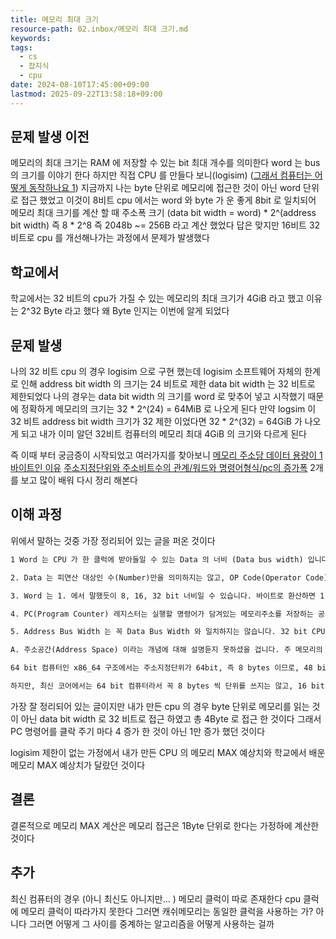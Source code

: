 ```yaml
---
title: 메모리 최대 크기
resource-path: 02.inbox/메모리 최대 크기.md
keywords:
tags:
  - cs
  - 잡지식
  - cpu
date: 2024-08-10T17:45:00+09:00
lastmod: 2025-09-22T13:58:18+09:00
---
```

## 문제 발생 이전
메모리의 최대 크기는 RAM 에 저장할 수 있는 bit 최대 개수를 의미한다
word 는 bus 의 크기를 이야기 한다
하지만 직접 CPU 를 만들다 보니(logisim) ([그래서 컴퓨터는 어떻게 동작하나요 1](그래서%20컴퓨터는%20어떻게%20동작하나요/그래서%20컴퓨터는%20어떻게%20동작하나요%201.md)) 지금까지 나는 byte 단위로 메모리에 접근한 것이 아닌 word 단위로 접근 했었고 이것이 8비트 cpu 에서는 word 와 byte 가 운 좋게 8bit 로 일치되어 메모리 최대 크기를 계산 할 때 주소폭 크기 (data bit width = word) * 2^(address bit width) 즉 8 * 2^8 즉 2048b ~= 256B 라고 계산 했었다 답은 맞지만 16비트 32 비트로 cpu 를 개선해나가는 과정에서 문제가 발생했다

## 학교에서
학교에서는 32 비트의 cpu가 가질 수 있는 메모리의 최대 크기가 4GiB 라고 했고 이유는 2^32 Byte 라고 했다
왜 Byte 인지는 이번에 알게 되었다

## 문제 발생
나의 32 비트 cpu 의 경우 logisim 으로 구현 했는데 logisim 소프트웨어 자체의 한계로 인해 address bit width 의 크기는 24 비트로 제한 data bit width 는 32 비트로 제한되었다 나의 경우는 data bit width 의 크기를 word 로 맞추어 넣고 시작했기 때문에 정확하게 메모리의 크기는 
32 * 2^(24) = 64MiB 로 나오게 된다 만약 logsim 이 32 비트 address bit width 크기가 32 제한 이었다면 32 * 2^(32) = 64GiB 가 나오게 되고 내가 이미 알던 32비트 컴퓨터의 메모리 최대 4GiB 의 크기와 다르게 된다

즉 이때 부터 궁금증이 시작되었고 여러가지를 찾아보니
[메모리 주소당 데이터 용량이 1바이트인 이유](https://kldp.org/node/149091)
[주소지정단위와 주소비트수의 관계/워드와 명령어형식/pc의 증가폭](https://kldp.org/node/161046)
2개를 보고 많이 배워 다시 정리 해본다

## 이해 과정
위에서 말하는 것중 가장 정리되어 있는 글을 퍼온 것이다

```txt
1 Word 는 CPU 가 한 클럭에 받아들일 수 있는 Data 의 너비 (Data bus width) 입니다. 보통 8 bit, 16 bit, 32 bit, 64 bit 컴퓨터라고 하면, Data Bus Width 를 의미하는 것입니다. 하지만, 정확하게는 외부의 데이터를 내부에 저장해두는 레지스터의 크기입니다. 외부에 핀이 4 pin 밖에 없지만, 내부 레지스터가 4 bit씩 2개 연결되어 2 클럭에 저장이 된다면, 실제 Word 크기는 8 bit 가 되는 것입니다.

2. Data 는 피연산 대상인 수(Number)만을 의미하지는 않고, OP Code(Operator Code) Operand, ... 조합의 Instruction 일 수도 있으며, 여러개의 Operand 가 다음 Word 로 들어오는 경우도 있습니다. 즉, Inst. Operand 1 + Operand 2 + Operand 3 + ... 식으로 연결되어서 각 클럭마다 입력받을 수 있고 SIMD(Single Instruction Multi Data, 다중 피연산자처리 단일 명령어) 종류의 Instruction 에서 나타나는 형태입니다. 이 때, 이러한 종류의 명령어 길이에 따라 Program Counter 의 값이 2 Word 이상 늘어나게 됩니다.

3. Word 는 1. 에서 말했듯이 8, 16, 32 bit 너비일 수 있습니다. 바이트로 환산하면 1,2,4 bytes가 됩니다. 메모리 주소는 1 byte 단위로 지정(Addressing)하기 때문에, 32 bit 컴퓨터에서는 한 클럭마다 4의 배수로 Program Counter 값이 바뀔 것입니다.

4. PC(Program Counter) 레지스터는 실행할 명령어가 담겨있는 메모리주소를 저장하는 공간이기 때문에 Address Bus Width 와 같거나 더 큽니다.

5. Address Bus Width 는 꼭 Data Bus Width 와 일치하지는 않습니다. 32 bit CPU 이지만, 24 bit 메모리 주소 버스를 갖는 i386 CPU 처럼, 대부분은 비대칭적인 경우가 많습니다. 현재 64 bit CPU 인 x86_64 는 물리적 메모리 주소 버스 폭이 48 bit 입니다. 그러나 PC 레지스터의 크기는 64 bit 입니다.

A. 주소공간(Address Space) 이라는 개념에 대해 설명듣지 못하셨을 겁니다. 주 메모리의 한계용량을 의미하고, i686(IA32, x86) 구조에서는 32 bit, 즉 2^32 bytes 의 영역인 4 GB 가 주 메모리 한계공간입니다. i686은 Data Bus Width 가 32 bit, 즉 4 Bytes 이기 때문에, 32 bit 의 메모리 핀 중, 30 핀만 사용한다고 하더라도 충분히 4 GB 주소공간을 지정할 수 있었을 겁니다. 즉, 주소 지정 단위(Address Unit)가 어떻게 지정되느냐에 따라, Address Pin 의 갯수, 혹은 Address Bus Width 가 달라지는 셈입니다.

64 bit 컴퓨터인 x86_64 구조에서는 주소지정단위가 64bit, 즉 8 bytes 이므로, 48 bit 로 나타낼 수 있는 2^48 = 64 TBytes 의 공간을 8 Bytes 씩 지정한다고 했을 때, 45 bit 의 Address Bus Width 를 갖게 되는 셈입니다.

하지만, 최신 코어에서는 64 bit 컴퓨터라서 꼭 8 bytes 씩 단위를 쓰지는 않고, 16 bit (2 bytes), 32 bit (4 bytes) 단위로도 접근해서 쓰기 때문에, 동작하는 환경에 따라 주소공간이 각각 달라진다는 점을 알고 계시면 좋겠습니다.
```

가장 잘 정리되어 있는 글이지만 내가 만든 cpu 의 경우 byte 단위로 메모리를 읽는 것이 아닌 data bit width 로 32 비트로 접근 하였고 총 4Byte 로 접근 한 것이다 그래서 PC 명령어를 클락 주기 마다 4 증가 한 것이 아닌 1만 증가 했던 것이다

logisim 제한이 없는 가정에서 내가 만든 CPU 의 메모리 MAX 예상치와 학교에서 배운 메모리 MAX 예상치가 달랐던 것이다


## 결론
결론적으로 메모리 MAX 계산은 메모리 접근은 1Byte 단위로 한다는 가정하에 계산한 것이다

## 추가
최신 컴퓨터의 경우 (아니 최신도 아니지만... )  메모리 클럭이 따로 존재한다 cpu 클럭에 메모리 클럭이 따라가지 못한다 그러면 캐쉬메모리는 동일한 클럭을 사용하는 가?
아니다 그러면 어떻게 그 사이를 중계하는 알고리즘을 어떻게 사용하는 걸까

